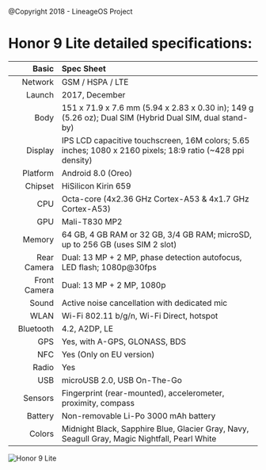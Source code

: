 @Copyright 2018 - LineageOS Project

Honor 9 Lite detailed specifications:
=========================================

Basic         |Spec Sheet
-------------:|:---------------------------------------------------------------------------------------------------------------------------
Network	      |GSM / HSPA / LTE
Launch	      |2017, December
Body	      |151 x 71.9 x 7.6 mm (5.94 x 2.83 x 0.30 in); 149 g (5.26 oz); Dual SIM (Hybrid Dual SIM, dual stand-by)
Display	      |IPS LCD capacitive touchscreen, 16M colors; 5.65 inches; 1080 x 2160 pixels; 18:9 ratio (~428 ppi density)
Platform      |Android 8.0 (Oreo)
Chipset	      |HiSilicon Kirin 659
CPU	      |Octa-core (4x2.36 GHz Cortex-A53 & 4x1.7 GHz Cortex-A53)
GPU	      |Mali-T830 MP2
Memory	      |64 GB, 4 GB RAM or 32 GB, 3/4 GB RAM; microSD, up to 256 GB (uses SIM 2 slot)
Rear Camera   |Dual: 13 MP + 2 MP, phase detection autofocus, LED flash; 1080p@30fps
Front Camera  |Dual: 13 MP + 2 MP, 1080p
Sound	      |Active noise cancellation with dedicated mic
WLAN	      |Wi-Fi 802.11 b/g/n, Wi-Fi Direct, hotspot
Bluetooth     |4.2, A2DP, LE
GPS	      |Yes, with A-GPS, GLONASS, BDS
NFC	      |Yes (Only on EU version)
Radio	      |Yes
USB	      |microUSB 2.0, USB On-The-Go
Sensors	      |Fingerprint (rear-mounted), accelerometer, proximity, compass
Battery	      |Non-removable Li-Po 3000 mAh battery
Colors	      |Midnight Black, Sapphire Blue, Glacier Gray, Navy, Seagull Gray, Magic Nightfall, Pearl White


![Honor 9 Lite](https://cdn2.gsmarena.com/vv/pics/huawei/huawei-honor-9-lite-1.jpg "Honor 9 Lite")
